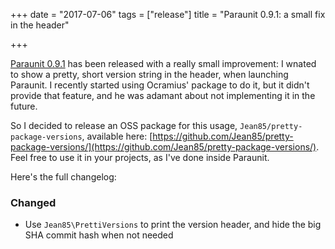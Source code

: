+++
date = "2017-07-06"
tags = ["release"]
title = "Paraunit 0.9.1: a small fix in the header"

+++

[Paraunit 0.9.1](https://github.com/facile-it/paraunit/releases/tag/0.9.1) has been released with a really small improvement: I wnated to show a pretty, short version string in the header, when launching Paraunit. I recently started using Ocramius' package to do it, but it didn't provide that feature, and he was adamant about not implementing it in the future.
  
So I decided to release an OSS package for this usage, `Jean85/pretty-package-versions`, available here: [https://github.com/Jean85/pretty-package-versions/](https://github.com/Jean85/pretty-package-versions/). Feel free to use it in your projects, as I've done inside Paraunit. 

Here's the full changelog:

### Changed
* Use `Jean85\PrettiVersions` to print the version header, and hide the big SHA commit hash when not needed
